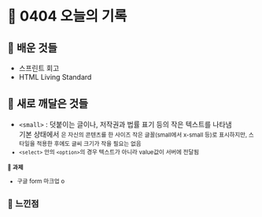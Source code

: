 # 🧸 0404 오늘의 기록
## 💙 배운 것들
* 스프린트 회고
* HTML Living Standard

## 💚 새로 깨달은 것들
* `<small>` : 덧붙이는 글이나, 저작권과 법률 표기 등의 작은 텍스트를 나타냄   
기본 상태에서 <small>은 자신의 콘텐츠를 한 사이즈 작은 글꼴(small에서 x-small 등)로 표시하지만, 스타일을 적용한 후에도 글씨 크기가 작을 필요는 없음   
* `<select>` 안의 `<option>`의 경우 텍스트가 아니라 value값이 서버에 전달됨

**📍 과제**
- 구글 form 마크업 o

## 💜 느낀점
